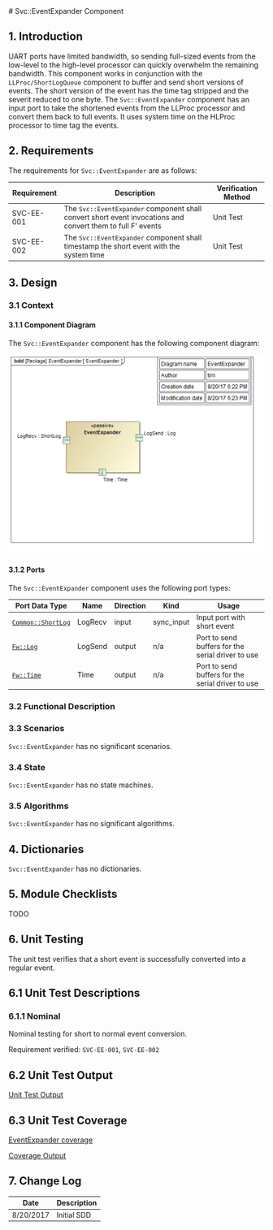 <title>Svc::EventExpander Component SDD</title>
# Svc::EventExpander Component

## 1. Introduction

UART ports have limited bandwidth, so sending full-sized events from the low-level to the high-level processor can quickly overwhelm the remaining bandwidth. This component works in conjunction with the `LLProc/ShortLogQueue` component to buffer and send short versions of events. The short version of the event has the time tag stripped and the severit reduced to one byte. The `Svc::EventExpander` component has an input port to take the shortened events from the LLProc processor and convert them back to full events. It uses system time on the HLProc processor to time tag the events.

## 2. Requirements

The requirements for `Svc::EventExpander` are as follows:

Requirement | Description | Verification Method
----------- | ----------- | -------------------
SVC-EE-001 | The `Svc::EventExpander` component shall convert short event invocations and convert them to full F' events | Unit Test
SVC-EE-002 | The `Svc::EventExpander` component shall timestamp the short event with the system time | Unit Test

## 3. Design

### 3.1 Context

#### 3.1.1 Component Diagram

The `Svc::EventExpander` component has the following component diagram:

![`Svc::EventExpander` Diagram](img/EventExpander.jpg "Svc::EventExpander")

#### 3.1.2 Ports

The `Svc::EventExpander` component uses the following port types:

Port Data Type | Name | Direction | Kind | Usage
-------------- | ---- | --------- | ---- | -----
[`Common::ShortLog`](../../../Common/Ports/docs/sdd.html) | LogRecv | input | sync_input | Input port with short event
[`Fw::Log`](../../../Fw/Log/docs/sdd.html) | LogSend | output | n/a | Port to send buffers for the serial driver to use
[`Fw::Time`](../../../Fw/Time/docs/sdd.html) | Time | output | n/a | Port to send buffers for the serial driver to use


### 3.2 Functional Description



### 3.3 Scenarios

`Svc::EventExpander` has no significant scenarios.

### 3.4 State

`Svc::EventExpander` has no state machines.

### 3.5 Algorithms

`Svc::EventExpander` has no significant algorithms.

## 4. Dictionaries

`Svc::EventExpander` has no dictionaries.

## 5. Module Checklists

TODO

## 6. Unit Testing
The unit test verifies that a short event is successfully converted into a regular event.

## 6.1 Unit Test Descriptions
### 6.1.1 Nominal

Nominal testing for short to normal event conversion.

Requirement verified: `SVC-EE-001`, `SVC-EE-002`

## 6.2 Unit Test Output
[Unit Test Output](../test/ut/output/test.txt)

## 6.3 Unit Test Coverage
[EventExpander coverage](../test/ut/output/EventExpanderComponentImpl.cpp.gcov)

[Coverage Output](../test/ut/output/SVCEventExpander_gcov.txt)


## 7. Change Log

Date | Description
---- | -----------
8/20/2017 | Initial SDD



